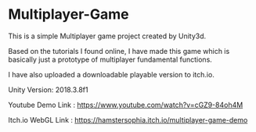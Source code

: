 # Multiplayer-Game
 
This is a simple Multiplayer game project created by Unity3d.

Based on the tutorials I found online, I have made this game which is basically just a prototype of multiplayer fundamental functions.

I have also uploaded a downloadable playable version to itch.io.

Unity Version: 2018.3.8f1

Youtube Demo Link : https://www.youtube.com/watch?v=cGZ9-84oh4M

Itch.io WebGL Link : https://hamstersophia.itch.io/multiplayer-game-demo
